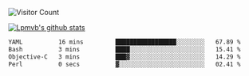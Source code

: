 ![Visitor Count](https://profile-counter.glitch.me/Lpmvb/count.svg)

[![Lpmvb's github stats](https://github-readme-stats.vercel.app/api?username=lpmvb&show_icons=true&title_color=fff&icon_color=79ff97&text_color=9f9f9f&bg_color=151515)](https://github.com/anuraghazra/github-readme-stats)

<!--
Here are some ideas to get you started:

- 🔭 I’m currently working on ...
- 🌱 I’m currently learning ...
- 👯 I’m looking to collaborate on ...
- 🤔 I’m looking for help with ...
- 💬 Ask me about ...
- 📫 How to reach me: ...
- 😄 Pronouns: ...
- ⚡ Fun fact: ...
-->

<!--START_SECTION:waka-->

```txt
YAML          16 mins         █████████████████░░░░░░░░   67.89 %
Bash          3 mins          ████░░░░░░░░░░░░░░░░░░░░░   15.41 %
Objective-C   3 mins          ███▓░░░░░░░░░░░░░░░░░░░░░   14.29 %
Perl          0 secs          ▓░░░░░░░░░░░░░░░░░░░░░░░░   02.41 %
```

<!--END_SECTION:waka-->
